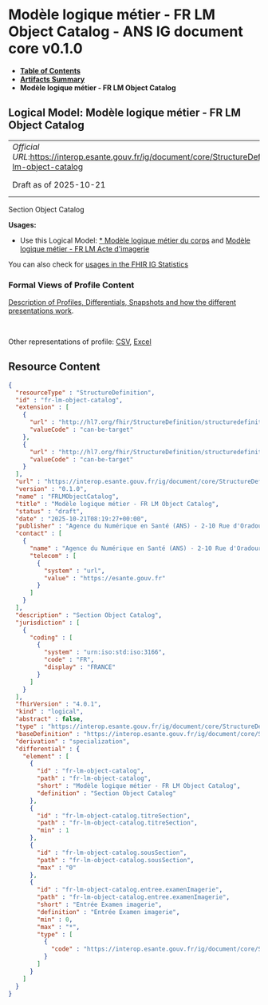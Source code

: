 # Modèle logique métier - FR LM Object Catalog - ANS IG document core v0.1.0

* [**Table of Contents**](toc.md)
* [**Artifacts Summary**](artifacts.md)
* **Modèle logique métier - FR LM Object Catalog**

## Logical Model: Modèle logique métier - FR LM Object Catalog 

| | |
| :--- | :--- |
| *Official URL*:https://interop.esante.gouv.fr/ig/document/core/StructureDefinition/fr-lm-object-catalog | *Version*:0.1.0 |
| Draft as of 2025-10-21 | *Computable Name*:FRLMObjectCatalog |

 
Section Object Catalog 

**Usages:**

* Use this Logical Model: [* Modèle logique métier du corps](StructureDefinition-FRLMCorpsDocument.md) and [Modèle logique métier - FR LM Acte d'imagerie](StructureDefinition-fr-lm-acte-imagerie.md)

You can also check for [usages in the FHIR IG Statistics](https://packages2.fhir.org/xig/ans.document.fr.core|current/StructureDefinition/fr-lm-object-catalog)

### Formal Views of Profile Content

 [Description of Profiles, Differentials, Snapshots and how the different presentations work](http://build.fhir.org/ig/FHIR/ig-guidance/readingIgs.html#structure-definitions). 

 

Other representations of profile: [CSV](StructureDefinition-fr-lm-object-catalog.csv), [Excel](StructureDefinition-fr-lm-object-catalog.xlsx) 



## Resource Content

```json
{
  "resourceType" : "StructureDefinition",
  "id" : "fr-lm-object-catalog",
  "extension" : [
    {
      "url" : "http://hl7.org/fhir/StructureDefinition/structuredefinition-type-characteristics",
      "valueCode" : "can-be-target"
    },
    {
      "url" : "http://hl7.org/fhir/StructureDefinition/structuredefinition-type-characteristics",
      "valueCode" : "can-be-target"
    }
  ],
  "url" : "https://interop.esante.gouv.fr/ig/document/core/StructureDefinition/fr-lm-object-catalog",
  "version" : "0.1.0",
  "name" : "FRLMObjectCatalog",
  "title" : "Modèle logique métier - FR LM Object Catalog",
  "status" : "draft",
  "date" : "2025-10-21T08:19:27+00:00",
  "publisher" : "Agence du Numérique en Santé (ANS) - 2-10 Rue d'Oradour-sur-Glane, 75015 Paris",
  "contact" : [
    {
      "name" : "Agence du Numérique en Santé (ANS) - 2-10 Rue d'Oradour-sur-Glane, 75015 Paris",
      "telecom" : [
        {
          "system" : "url",
          "value" : "https://esante.gouv.fr"
        }
      ]
    }
  ],
  "description" : "Section Object Catalog",
  "jurisdiction" : [
    {
      "coding" : [
        {
          "system" : "urn:iso:std:iso:3166",
          "code" : "FR",
          "display" : "FRANCE"
        }
      ]
    }
  ],
  "fhirVersion" : "4.0.1",
  "kind" : "logical",
  "abstract" : false,
  "type" : "https://interop.esante.gouv.fr/ig/document/core/StructureDefinition/fr-lm-object-catalog",
  "baseDefinition" : "https://interop.esante.gouv.fr/ig/document/core/StructureDefinition/fr-lm-section",
  "derivation" : "specialization",
  "differential" : {
    "element" : [
      {
        "id" : "fr-lm-object-catalog",
        "path" : "fr-lm-object-catalog",
        "short" : "Modèle logique métier - FR LM Object Catalog",
        "definition" : "Section Object Catalog"
      },
      {
        "id" : "fr-lm-object-catalog.titreSection",
        "path" : "fr-lm-object-catalog.titreSection",
        "min" : 1
      },
      {
        "id" : "fr-lm-object-catalog.sousSection",
        "path" : "fr-lm-object-catalog.sousSection",
        "max" : "0"
      },
      {
        "id" : "fr-lm-object-catalog.entree.examenImagerie",
        "path" : "fr-lm-object-catalog.entree.examenImagerie",
        "short" : "Entrée Examen imagerie",
        "definition" : "Entrée Examen imagerie",
        "min" : 0,
        "max" : "*",
        "type" : [
          {
            "code" : "https://interop.esante.gouv.fr/ig/document/core/StructureDefinition/fr-lm-examen-imagerie"
          }
        ]
      }
    ]
  }
}

```
